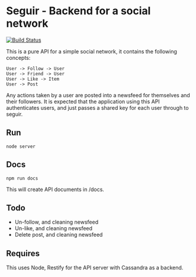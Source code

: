 # Seguir - Backend for a social network

[![Build Status](https://travis-ci.org/cliftonc/seguir.svg)](https://travis-ci.org/cliftonc/seguir)

This is a pure API for a simple social network, it contains the following concepts:

```
User -> Follow -> User
User -> Friend -> User
User -> Like -> Item
User -> Post
```

Any actions taken by a user are posted into a newsfeed for themselves and their followers.  It is expected that the application using this API authenticates users, and just passes a shared key for each user through to seguir.

## Run

```
node server
```

## Docs

```
npm run docs
```

This will create API documents in /docs.

## Todo

* Un-follow, and cleaning newsfeed
* Un-like, and cleaning newsfeed
* Delete post, and cleaning newsfeed

## Requires

This uses Node, Restify for the API server with Cassandra as a backend.
